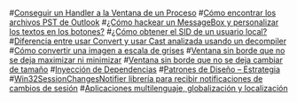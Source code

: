 #[Conseguir un Handler a la Ventana de un Proceso](Handler-a-la-Ventana-de-un-Proceso.md)
#[Cómo encontrar los archivos PST de Outlook](Encontrar-archivos-de-pst-outlook.md)
#[¿Cómo hackear un MessageBox y personalizar los textos en los botones?](Hackear-un-MessageBox.md)
#[¿Cómo obtener el SID de un usuario local?](Obtener-el-SID-de-un-usuario-local.md)
#[Diferencia entre usar Convert y usar Cast analizada usando un decompiler](Convert-y-cast-usando-un-decompiler.md)
#[Cómo convertir una imagen a escala de grises](Convertir-una-imagen-a-escala-de-grises.md)
#[Ventana sin borde que no se deja maximizar ni minimizar](Ventana-no-se-deja-maximizar-minimizar.md)
#[Ventana sin borde que no se deja cambiar de tamaño](Ventana-no-se-deja-cambiar-de-tamano.md)
#[Inyección de Dependencias](Inyeccion-de-Dependencias.md)
#[Patrones de Diseño – Estrategia](Patrones-de-Diseno.md)
#[Win32SessionChangesNotifier librería para recibir notificaciones de cambios de sesión](Win32SessionChangesNotifier-cambios-de-sesion.md)
#[Aplicaciones multilenguaje, globalización y localización](International-Apps.md)

